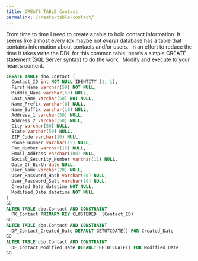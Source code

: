 ```yaml
---
title: CREATE TABLE Contact
permalink: /create-table-contact/
---
```


From time to time I need to create a table to hold contact information. It seems like almost every (ok maybe not _every_) database has a table that contains information about contacts and/or users.  In an effort to reduce the time it takes write the DDL for this common table, here&#8217;s a simple CREATE statement (SQL Server syntax) to do the work.  Modify and execute to your heart&#8217;s content.

```sql
CREATE TABLE dbo.Contact (
  Contact_ID int NOT NULL IDENTITY (1, 1),
  First_Name varchar(50) NOT NULL,
  Middle_Name varchar(50) NULL,
  Last_Name varchar(50) NOT NULL,
  Name_Prefix varchar(8) NULL,
  Name_Suffix varchar(10) NULL,
  Address_1 varchar(50) NULL,
  Address_2 varchar(50) NULL,
  City varchar(50) NULL,
  State varchar(50) NULL,
  ZIP_Code varchar(10) NULL,
  Phone_Number varchar(15) NULL,
  Fax_Number varchar(15) NULL,
  Email_Address varchar(100) NULL,
  Social_Security_Number varchar(11) NULL,
  Date_Of_Birth date NULL,
  User_Name varchar(20) NULL,
  User_Password_Hash varchar(50) NULL,
  User_Password_Salt varchar(10) NULL,
  Created_Date datetime NOT NULL,
  Modified_Date datetime NOT NULL
)
GO
ALTER TABLE dbo.Contact ADD CONSTRAINT
  PK_Contact PRIMARY KEY CLUSTERED  (Contact_ID)
GO
ALTER TABLE dbo.Contact ADD CONSTRAINT
  DF_Contact_Created_Date DEFAULT GETUTCDATE() FOR Created_Date
GO
ALTER TABLE dbo.Contact ADD CONSTRAINT
  DF_Contact_Modified_Date DEFAULT GETUTCDATE() FOR Modified_Date
GO
```
